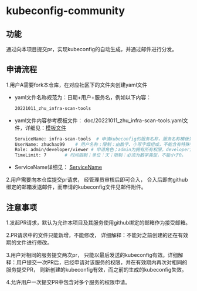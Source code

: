 # kubeconfig-community

## 功能

​	通过向本项目提交pr，实现kubeconfig的自动生成，并通过邮件进行分发。

## 申请流程

1.用户A需要fork本仓库，在对应社区下的文件夹创建yaml文件

+ yaml文件名称规范为：日期+用户+服务名，例如以下内容：

  ~~~bash
  20221011_zhu_infra-scan-tools
  ~~~

+ yaml文件内容参考模板文件： doc/20221011_zhu_infra-scan-tools.yaml文件，详细见：[模板文件](https://github.com/Open-Infra-Ops/kubeconfig-community/blob/main/doc/20221011_zhu_infra-scan-tools.yaml)

  ~~~bash
  ServiceName: infra-scan-tools  # 申请kubeconfig的服务名称，服务名称模板见：doc/ServiceName.txt
  UserName: zhuchao99    # 用户名称；限制：由数字、小写字母组成，不能含有特殊字符，最长长度为20，不能包含大写字母。
  Role: admin/developer/viewer # 申请角色；admin为拥有所有权限，developer为开发者权限，进入容器权限， viewer只能查看日志 
  TimeLimit: 7       # 时间限制；单位：天；限制：必须为数字类型，不能小于0。
  ~~~

+ ServiceName详细见： [ServiceName](https://github.com/Open-Infra-Ops/kubeconfig-community/blob/main/doc/ServiceName.txt)

2.用户需要向本仓库提交pr请求， 经管理员审核后即可合入， 合入后即向github绑定的邮箱发送邮件，而申请的kubeconfig文件见邮件附件。

## 注意事项

1.发起PR请求，默认为允许本项目及其服务使用github绑定的邮箱作为接受邮箱。

2.PR请求中的文件只能新增，不能修改， 详细解释：不能对之前创建的还在有效期的文件进行修改。

3.用户对相同的服务提交两次pr， 只能以最后发送的kubeconfig有效。详细解释：用户提交一次PR后，已经申请对该服务的权限，并在有效期内再次对相同的服务提交PR， 则新创建的kubeconfig有效，而之前的生成的kubeconfig失效。

4.允许用户一次提交PR中包含对多个服务的权限申请。

